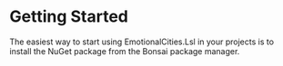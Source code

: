 Getting Started
===============

The easiest way to start using EmotionalCities.Lsl in your projects is to install the NuGet package from the Bonsai package manager.
